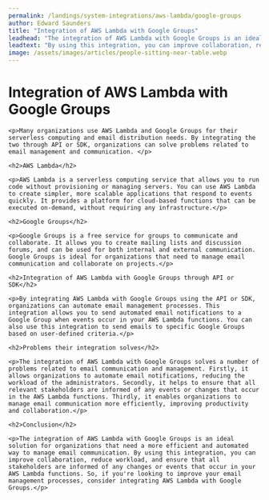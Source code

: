 ```yaml
---
permalink: /landings/system-integrations/aws-lambda/google-groups
author: Edward Saunders
title: "Integration of AWS Lambda with Google Groups"
leadhead: "The integration of AWS Lambda with Google Groups is an ideal solution for organizations that need a more efficient and automated way to manage email communication"
leadtext: "By using this integration, you can improve collaboration, reduce workload, and ensure that all stakeholders are informed of any changes or events that occur in your AWS Lambda functions. So, if you're looking to improve your email management processes, consider integrating AWS Lambda with Google Groups."
image: /assets/images/articles/people-sitting-near-table.webp
---
```

<div class="arttext">
	<h1>Integration of AWS Lambda with Google Groups</h1>

	<p>Many organizations use AWS Lambda and Google Groups for their serverless computing and email distribution needs. By integrating the two through API or SDK, organizations can solve problems related to email management and communication. </p>

	<h2>AWS Lambda</h2>

	<p>AWS Lambda is a serverless computing service that allows you to run code without provisioning or managing servers. You can use AWS Lambda to create simpler, more scalable applications that respond to events quickly. It provides a platform for cloud-based functions that can be executed on-demand, without requiring any infrastructure.</p>

	<h2>Google Groups</h2>

	<p>Google Groups is a free service for groups to communicate and collaborate. It allows you to create mailing lists and discussion forums, and can be used for both internal and external communication. Google Groups is ideal for organizations that need to manage email communication and collaborate on projects.</p>

	<h2>Integration of AWS Lambda with Google Groups through API or SDK</h2>

	<p>By integrating AWS Lambda with Google Groups using the API or SDK, organizations can automate email management processes. This integration allows you to send automated email notifications to a Google Group when events occur in your AWS Lambda functions. You can also use this integration to send emails to specific Google Groups based on user-defined criteria.</p>

	<h2>Problems their integration solves</h2>

	<p>The integration of AWS Lambda with Google Groups solves a number of problems related to email communication and management. Firstly, it allows organizations to automate email notifications, reducing the workload of the administrators. Secondly, it helps to ensure that all relevant stakeholders are informed of any events or changes that occur in the AWS Lambda functions. Thirdly, it enables organizations to manage email communication more efficiently, improving productivity and collaboration.</p>

	<h2>Conclusion</h2>

	<p>The integration of AWS Lambda with Google Groups is an ideal solution for organizations that need a more efficient and automated way to manage email communication. By using this integration, you can improve collaboration, reduce workload, and ensure that all stakeholders are informed of any changes or events that occur in your AWS Lambda functions. So, if you're looking to improve your email management processes, consider integrating AWS Lambda with Google Groups.</p>

</div>